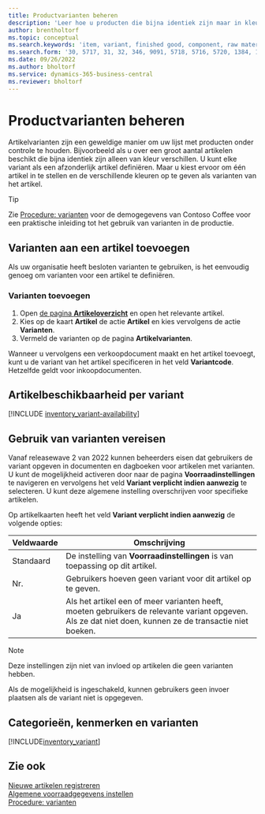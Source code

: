 ```yaml
---
title: Productvarianten beheren
description: 'Leer hoe u producten die bijna identiek zijn maar in kleur, maat of materiaal variëren, als artikelvarianten kunt vastleggen.'
author: brentholtorf
ms.topic: conceptual
ms.search.keywords: 'item, variant, finished good, component, raw material, assembly item, item substitution'
ms.search.form: '30, 5717, 31, 32, 346, 9091, 5718, 5716, 5720, 1384, 1383, 35, 5404, 1378, 5719'
ms.date: 09/26/2022
ms.author: bholtorf
ms.service: dynamics-365-business-central
ms.reviewer: bholtorf
---
```

# <a name="manage-product-variants"></a>Productvarianten beheren

Artikelvarianten zijn een geweldige manier om uw lijst met producten onder controle te houden. Bijvoorbeeld als u over een groot aantal artikelen beschikt die bijna identiek zijn alleen van kleur verschillen. U kunt elke variant als een afzonderlijk artikel definiëren. Maar u kiest ervoor om één artikel in te stellen en de verschillende kleuren op te geven als varianten van het artikel.  

> [!TIP]
> Zie [Procedure: varianten](contoso-coffee/manufacturing/variants.md) voor de demogegevens van Contoso Coffee voor een praktische inleiding tot het gebruik van varianten in de productie.  

## <a name="add-variants-to-an-item"></a>Varianten aan een artikel toevoegen

Als uw organisatie heeft besloten varianten te gebruiken, is het eenvoudig genoeg om varianten voor een artikel te definiëren.  

### <a name="to-add-variants"></a>Varianten toevoegen

1. Open [de pagina **Artikeloverzicht**](https://businesscentral.dynamics.com/?page=31) en open het relevante artikel.  
2. Kies op de kaart **Artikel** de actie **Artikel** en kies vervolgens de actie **Varianten**.  
3. Vermeld de varianten op de pagina **Artikelvarianten**.  

Wanneer u vervolgens een verkoopdocument maakt en het artikel toevoegt, kunt u de variant van het artikel specificeren in het veld **Variantcode**. Hetzelfde geldt voor inkoopdocumenten.  

## <a name="item-availability-by-variant"></a>Artikelbeschikbaarheid per variant

[!INCLUDE [inventory_variant-availability](includes/inventory_variant-availability.md)]

## <a name="require-use-of-variants"></a>Gebruik van varianten vereisen

Vanaf releasewave 2 van 2022 kunnen beheerders eisen dat gebruikers de variant opgeven in documenten en dagboeken voor artikelen met varianten. U kunt de mogelijkheid activeren door naar de pagina **Voorraadinstellingen** te navigeren en vervolgens het veld **Variant verplicht indien aanwezig** te selecteren. U kunt deze algemene instelling overschrijven voor specifieke artikelen.  

Op artikelkaarten heeft het veld **Variant verplicht indien aanwezig** de volgende opties:

|Veldwaarde |Omschrijving|
|---------|----|
|Standaard| De instelling van **Voorraadinstellingen** is van toepassing op dit artikel.|
|Nr.| Gebruikers hoeven geen variant voor dit artikel op te geven.|
|Ja| Als het artikel een of meer varianten heeft, moeten gebruikers de relevante variant opgeven. Als ze dat niet doen, kunnen ze de transactie niet boeken.|

> [!NOTE]
> Deze instellingen zijn niet van invloed op artikelen die geen varianten hebben.

Als de mogelijkheid is ingeschakeld, kunnen gebruikers geen invoer plaatsen als de variant niet is opgegeven.

## <a name="categories-attributes-and-variants"></a>Categorieën, kenmerken en varianten

[!INCLUDE[inventory_variant](includes/inventory_variant.md)]

## <a name="see-also"></a>Zie ook

[Nieuwe artikelen registreren](inventory-how-register-new-items.md)  
[Algemene voorraadgegevens instellen](inventory-how-setup-general.md)  
[Procedure: varianten](contoso-coffee/manufacturing/variants.md)  
